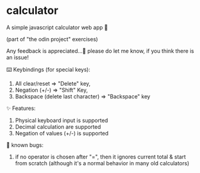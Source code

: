 # calculator
A simple javascript calculator web app 📲

(part of "the odin project" exercises)

Any feedback is appreciated...🙏
please do let me know, if you think there is an issue!

⌨️ Keybindings (for special keys):
1. All clear/reset  => "Delete" key,
2. Negation (+/-) => "Shift" Key,
3. Backspace (delete last character) => "Backspace" key

✨ Features:
1. Physical keyboard input is supported
2. Decimal calculation are supported
3. Negation of values (+/-) is supported

🐞 known bugs:
1. if no operator is chosen after "=", then it ignores current total & start from scratch
(although it's a normal behavior in many old calculators)
